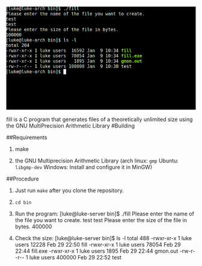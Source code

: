 ![image](https://raw.githubusercontent.com/chenshuiluke/fill/master/fill.png)

fill is a C program that generates files of a theoretically unlimited size using the GNU MultiPrecision Arithmetic Library
#Building

##Requirements

1. make

2. the GNU Multiprecision Arithmetic Library (arch linux: `gmp` Ubuntu: `libgmp-dev` Windows: Install and configure it in MinGW)

##Procedure

1. Just run `make` after you clone the repository.

2. `cd bin`

3. Run the program: 
	[luke@luke-server bin]$ ./fill
	Please enter the name of the file you want to create.
	test
	test
	Please enter the size of the file in bytes.
	400000

4. Check the size:
	[luke@luke-server bin]$ ls -l
	total 488
	-rwxr-xr-x 1 luke users  12228 Feb 29 22:50 fill
	-rwxr-xr-x 1 luke users  78054 Feb 29 22:44 fill.exe
	-rwxr-xr-x 1 luke users   1895 Feb 29 22:44 gmon.out
	-rw-r--r-- 1 luke users 400000 Feb 29 22:52 test




